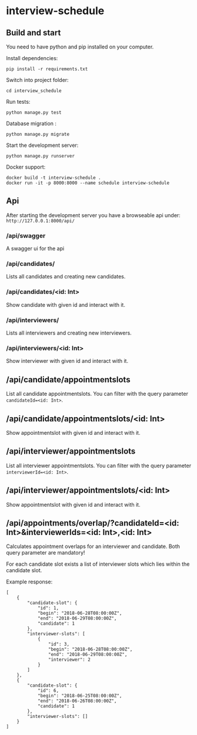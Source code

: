 # interview-schedule

## Build and start 
You need to have python and pip installed on your computer.

Install dependencies:

`pip install -r requirements.txt`

Switch into project folder:

`cd interview_schedule`

Run tests: 

`python manage.py test`

Database migration : 

`python manage.py migrate`

Start the development server: 

`python manage.py runserver`

Docker support: 

``` 
docker build -t interview-schedule .
docker run -it -p 8000:8000 --name schedule interview-schedule
```

## Api

After starting the development server you have a browseable api under: 
`http://127.0.0.1:8000/api/`

### /api/swagger
A swagger ui for the api 

### /api/candidates/
Lists all candidates and creating new candidates.

### /api/candidates/<id: Int>
Show candidate with given id and interact with it.

### /api/interviewers/
Lists all interviewers and creating new interviewers.

### /api/interviewers/<id: Int>
Show interviewer with given id and interact with it.

## /api/candidate/appointmentslots
List all candidate appointmentslots. You can filter with the query parameter `candidateId=<id: Int>`.

## /api/candidate/appointmentslots/<id: Int>
Show appointmentslot with given id and interact with it.

## /api/interviewer/appointmentslots
List all interviewer appointmentslots. You can filter with the query parameter `interviewerId=<id: Int>`.

## /api/interviewer/appointmentslots/<id: Int>
Show appointmentslot with given id and interact with it.

## /api/appointments/overlap/?candidateId=<id: Int>&interviewerIds=<id: Int>,<id: Int>
Calculates appointment overlaps for an interviewer and candidate. 
Both query parameter are mandatory!

For each candidate slot exists a list of interviewer slots which lies within the candidate slot. 

Example response: 

```
[
    {
        "candidate-slot": {
            "id": 1,
            "begin": "2018-06-28T08:00:00Z",
            "end": "2018-06-29T08:00:00Z",
            "candidate": 1
        },
        "interviewer-slots": [
            {
                "id": 3,
                "begin": "2018-06-28T08:00:00Z",
                "end": "2018-06-29T08:00:00Z",
                "interviewer": 2
            }
        ]
    },
    {
        "candidate-slot": {
            "id": 6,
            "begin": "2018-06-25T08:00:00Z",
            "end": "2018-06-26T08:00:00Z",
            "candidate": 1
        },
        "interviewer-slots": []
    }
]
```

